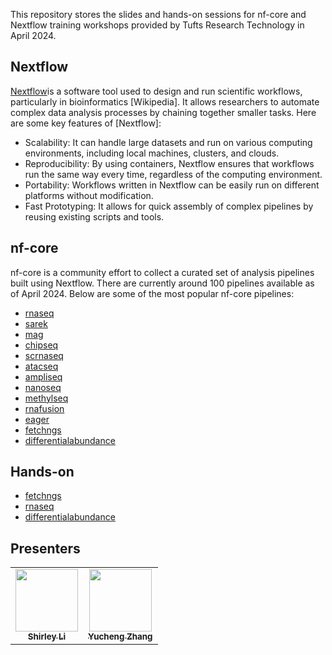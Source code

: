 This repository stores the slides and hands-on sessions for nf-core and Nextflow training workshops provided by Tufts Research Technology in April 2024.

## Nextflow
[Nextflow](https://www.nextflow.io)is a software tool used to design and run scientific workflows, particularly in bioinformatics [Wikipedia]. It allows researchers to automate complex data analysis processes by chaining together smaller tasks. Here are some key features of [Nextflow]:

- Scalability: It can handle large datasets and run on various computing environments, including local machines, clusters, and clouds.
- Reproducibility: By using containers, Nextflow ensures that workflows run the same way every time, regardless of the computing environment.
- Portability: Workflows written in Nextflow can be easily run on different platforms without modification.
- Fast Prototyping: It allows for quick assembly of complex pipelines by reusing existing scripts and tools.

## nf-core
nf-core is a community effort to collect a curated set of analysis pipelines built using Nextflow. There are currently around 100 pipelines available as of April 2024. Below are some of the most popular nf-core pipelines:
- [rnaseq](https://nf-co.re/rnaseq)
- [sarek](https://nf-co.re/sarek)
- [mag](https://nf-co.re/mag)
- [chipseq](https://nf-co.re/chipseq)
- [scrnaseq](https://nf-co.re/scrnaseq)
- [atacseq](https://nf-co.re/atacseq)
- [ampliseq](https://nf-co.re/ampliseq)
- [nanoseq](https://nf-co.re/nanoseq)
- [methylseq](https://nf-co.re/methylseq)
- [rnafusion](https://nf-co.re/rnafusion)
- [eager](https://nf-co.re/eager)
- [fetchngs](https://nf-co.re/fetchngs)
- [differentialabundance](https://nf-co.re/differentialabundance)


## Hands-on
- [fetchngs](hands-on/fetchngs.md)
- [rnaseq](hands-on/rnaseq.md)
- [differentialabundance](hands-on/differentialabundance.md)


## Presenters

<!-- ALL-CONTRIBUTORS-LIST:START - Do not remove or modify this section -->
<!-- prettier-ignore-start -->
<!-- markdownlint-disable -->
<table>
  <tr>
    <td align="center"><a href="https://github.com/shirleyxueli41"><img src="https://avatars.githubusercontent.com/u/88347911?v=4" width="100px;" alt=""/><br /><sub><b>Shirley Li</b></sub></a><br /></
    td>
    <td align="center"><a href="https://github.com/zhan4429"><img src="https://avatars.githubusercontent.com/u/90942318" width="100px;" alt=""/><br /><sub><b>Yucheng Zhang</b></sub></a><br /></td>    
  </tr>
</table>

<!-- markdownlint-enable -->
<!-- prettier-ignore-end -->
<!-- ALL-CONTRIBUTORS-LIST:END -->